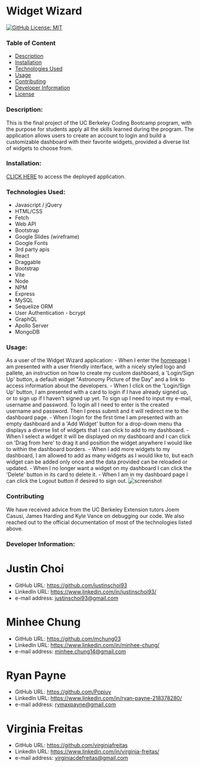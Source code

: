 # Widget Wizard
  [![GitHub License: MIT](https://img.shields.io/badge/License-MIT-blue.svg)](https://opensource.org/licenses/MIT)

  ### Table of Content
  * [Description](#description)
  * [Installation](#installation)
  * [Technologies Used](#technologies-used)
  * [Usage](#usage)
  * [Contributing](#contributing)
  * [Developer Information](#developer-information)
  * [License](#license)

  ### Description:
  This is the final project of the UC Berkeley Coding Bootcamp program, with the purpose for students apply all the skills learned during the program. The application allows users to create an account to login and build a customizable dashboard with their favorite widgets, provided a diverse list of widgets to choose from.

  ### Installation:
  [CLICK HERE](https://tranquil-tor-75275-57652b10176e.herokuapp.com/) to access the deployed application.

  ### Technologies Used:
  - Javascript / jQuery
  - HTML/CSS
  - Fetch
  - Web API
  - Bootstrap
  - Google Slides (wireframe)
  - Google Fonts
  - 3rd party apis
  - React
  - Draggable
  - Bootstrap
  - Vite
  - Node
  - NPM
  - Express
  - MySQL
  - Sequelize ORM  
  - User Authentication - bcrypt
  - GraphQL
  - Apollo Server
  - MongoDB

  ### Usage:
  As a user of the Widget Wizard application:
    - When I enter the [homepage](https://tranquil-tor-75275-57652b10176e.herokuapp.com/) I am presented with a user friendly interface, with a nicely styled logo and pallete, an instruction on how to create my custom dashboard, a 'Login/Sign Up' button, a default widget "Astronomy Picture of the Day" and a link to access information about the developers.
    - When I click on the 'Login/Sign Up' button, I am presented with a card to login if I have already signed up, or to sign up if I haven't signed up yet. To sign up I need to input my e-mail, username and password. To login all I need to enter is the created username and password. Then I press submit and it will redirect me to the dashboard page.
    - When I login for the first time I am presented with an empty dashboard and a 'Add Widget' button for a drop-down menu tha displays a diverse list of widgets that I can click to add to my dashboard.
    - When I select a widget it will be displayed on my dashboard and I can click on 'Drag from here' to drag it and position the widget anywhere I would like to within the dashboard borders.
    - When I add more widgets to my dashboard, I am allowed to add as many widgets as I would like to, but each widget can be added only once and the data provided can be reloaded or updated.
    - When I no longer want a widget on my dashboard I can click the 'Delete' button in its card to delete it.
    - When I am in my dashboard page I can click the Logout button if desired to sign out.
    ![screenshot](./client/src/images/demo.gif)
  
  ### Contributing
  We have received advice from the UC Berkeley Extension tutors Joem Casusi, James Harding and Kyle Vance on debugging our code. We also reached out to the official documentation of most of the technologies listed above.

  ### Developer Information:
 # Justin Choi
  - GitHub URL: https://github.com/justinschoi93
  - LinkedIn URL: https://www.linkedin.com/in/justinschoi93/
  - e-mail address: justinschoi93@gmail.com 

# Minhee Chung
  - GitHub URL: https://github.com/mchung03
  - LinkedIn URL: https://www.linkedin.com/in/minhee-chung/
  - e-mail address: minhee.chung14@gmail.com

# Ryan Payne
  - GitHub URL: https://github.com/Popiuy
  - LinkedIn URL: https://www.linkedin.com/in/ryan-payne-218378280/
  - e-mail address: rymaxpayne@gmail.com

# Virginia Freitas
  - GitHub URL: https://github.com/virginiafreitas
  - LinkedIn URL: https://www.linkedin.com/in/virginia-freitas/
  - e-mail address: virginiacdefreitas@gmail.com